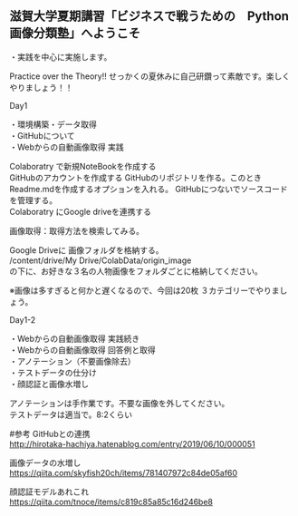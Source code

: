 ## 滋賀大学夏期講習「ビジネスで戦うための　Python画像分類塾」へようこそ  

・実践を中心に実施します。  

Practice over the Theory!! せっかくの夏休みに自己研鑽って素敵です。楽しくやりましょう！！  

Day1

・環境構築・データ取得  
・GitHubについて  
・Webからの自動画像取得 実践  
  
Colaboratry で新規NoteBookを作成する  
GitHubのアカウントを作成する
GitHubのリポジトリを作る。このときReadme.mdを作成するオプションを入れる。
GitHubにつないでソースコードを管理する。  
Colaboratry にGoogle driveを連携する  
  
画像取得：取得方法を検索してみる。  
  
Google Driveに 画像フォルダを格納する。  
/content/drive/My Drive/ColabData/origin_image  
の下に、お好きな３名の人物画像をフォルダごとに格納してください。  

※画像は多すぎると何かと遅くなるので、今回は20枚 ３カテゴリーでやりましょう。

Day1-2  
  
・Webからの自動画像取得 実践続き  
・Webからの自動画像取得 回答例と取得  
・アノテーション（不要画像除去）  
・テストデータの仕分け  
・顔認証と画像水増し  
  
アノテーションは手作業です。不要な画像を外してください。  
テストデータは適当で。8:2くらい

#参考 
GitHubとの連携  
http://hirotaka-hachiya.hatenablog.com/entry/2019/06/10/000051  

画像データの水増し  
https://qiita.com/skyfish20ch/items/781407972c84de05af60
  
顔認証モデルあれこれ  
https://qiita.com/tnoce/items/c819c85a85c16d246be8




